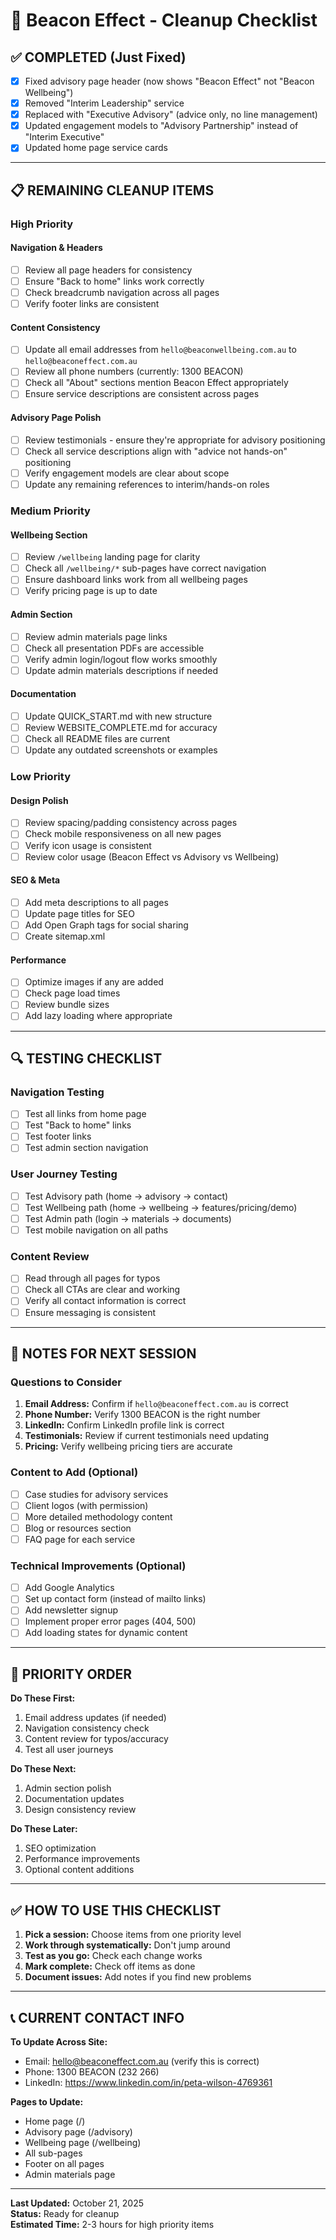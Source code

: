 # 🧹 Beacon Effect - Cleanup Checklist

## ✅ COMPLETED (Just Fixed)

- [x] Fixed advisory page header (now shows "Beacon Effect" not "Beacon Wellbeing")
- [x] Removed "Interim Leadership" service
- [x] Replaced with "Executive Advisory" (advice only, no line management)
- [x] Updated engagement models to "Advisory Partnership" instead of "Interim Executive"
- [x] Updated home page service cards

---

## 📋 REMAINING CLEANUP ITEMS

### High Priority

#### Navigation & Headers
- [ ] Review all page headers for consistency
- [ ] Ensure "Back to home" links work correctly
- [ ] Check breadcrumb navigation across all pages
- [ ] Verify footer links are consistent

#### Content Consistency
- [ ] Update all email addresses from `hello@beaconwellbeing.com.au` to `hello@beaconeffect.com.au`
- [ ] Review all phone numbers (currently: 1300 BEACON)
- [ ] Check all "About" sections mention Beacon Effect appropriately
- [ ] Ensure service descriptions are consistent across pages

#### Advisory Page Polish
- [ ] Review testimonials - ensure they're appropriate for advisory positioning
- [ ] Check all service descriptions align with "advice not hands-on" positioning
- [ ] Verify engagement models are clear about scope
- [ ] Update any remaining references to interim/hands-on roles

### Medium Priority

#### Wellbeing Section
- [ ] Review `/wellbeing` landing page for clarity
- [ ] Check all `/wellbeing/*` sub-pages have correct navigation
- [ ] Ensure dashboard links work from all wellbeing pages
- [ ] Verify pricing page is up to date

#### Admin Section
- [ ] Review admin materials page links
- [ ] Check all presentation PDFs are accessible
- [ ] Verify admin login/logout flow works smoothly
- [ ] Update admin materials descriptions if needed

#### Documentation
- [ ] Update QUICK_START.md with new structure
- [ ] Review WEBSITE_COMPLETE.md for accuracy
- [ ] Check all README files are current
- [ ] Update any outdated screenshots or examples

### Low Priority

#### Design Polish
- [ ] Review spacing/padding consistency across pages
- [ ] Check mobile responsiveness on all new pages
- [ ] Verify icon usage is consistent
- [ ] Review color usage (Beacon Effect vs Advisory vs Wellbeing)

#### SEO & Meta
- [ ] Add meta descriptions to all pages
- [ ] Update page titles for SEO
- [ ] Add Open Graph tags for social sharing
- [ ] Create sitemap.xml

#### Performance
- [ ] Optimize images if any are added
- [ ] Check page load times
- [ ] Review bundle sizes
- [ ] Add lazy loading where appropriate

---

## 🔍 TESTING CHECKLIST

### Navigation Testing
- [ ] Test all links from home page
- [ ] Test "Back to home" links
- [ ] Test footer links
- [ ] Test admin section navigation

### User Journey Testing
- [ ] Test Advisory path (home → advisory → contact)
- [ ] Test Wellbeing path (home → wellbeing → features/pricing/demo)
- [ ] Test Admin path (login → materials → documents)
- [ ] Test mobile navigation on all paths

### Content Review
- [ ] Read through all pages for typos
- [ ] Check all CTAs are clear and working
- [ ] Verify all contact information is correct
- [ ] Ensure messaging is consistent

---

## 📝 NOTES FOR NEXT SESSION

### Questions to Consider
1. **Email Address:** Confirm if `hello@beaconeffect.com.au` is correct
2. **Phone Number:** Verify 1300 BEACON is the right number
3. **LinkedIn:** Confirm LinkedIn profile link is correct
4. **Testimonials:** Review if current testimonials need updating
5. **Pricing:** Verify wellbeing pricing tiers are accurate

### Content to Add (Optional)
- [ ] Case studies for advisory services
- [ ] Client logos (with permission)
- [ ] More detailed methodology content
- [ ] Blog or resources section
- [ ] FAQ page for each service

### Technical Improvements (Optional)
- [ ] Add Google Analytics
- [ ] Set up contact form (instead of mailto links)
- [ ] Add newsletter signup
- [ ] Implement proper error pages (404, 500)
- [ ] Add loading states for dynamic content

---

## 🎯 PRIORITY ORDER

**Do These First:**
1. Email address updates (if needed)
2. Navigation consistency check
3. Content review for typos/accuracy
4. Test all user journeys

**Do These Next:**
1. Admin section polish
2. Documentation updates
3. Design consistency review

**Do These Later:**
1. SEO optimization
2. Performance improvements
3. Optional content additions

---

## ✅ HOW TO USE THIS CHECKLIST

1. **Pick a session:** Choose items from one priority level
2. **Work through systematically:** Don't jump around
3. **Test as you go:** Check each change works
4. **Mark complete:** Check off items as done
5. **Document issues:** Add notes if you find new problems

---

## 📞 CURRENT CONTACT INFO

**To Update Across Site:**
- Email: hello@beaconeffect.com.au (verify this is correct)
- Phone: 1300 BEACON (232 266)
- LinkedIn: https://www.linkedin.com/in/peta-wilson-4769361

**Pages to Update:**
- Home page (/)
- Advisory page (/advisory)
- Wellbeing page (/wellbeing)
- All sub-pages
- Footer on all pages
- Admin materials page

---

**Last Updated:** October 21, 2025  
**Status:** Ready for cleanup  
**Estimated Time:** 2-3 hours for high priority items




